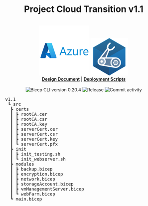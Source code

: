 <h1 align="center">Project Cloud Transition v1.1</h1>
<p align="center">
  <i></i>
   <br/>
  <img width="160" src="https://github.com/techgrounds/techgrounds-kaman/blob/main/00_includes/azure-original-wordmark.svg"/> <img width="120" src="https://github.com/techgrounds/techgrounds-kaman/blob/main/00_includes/BicepLogoImage.svg"/>
  <br/>
  <b><a href="https://github.com/techgrounds/techgrounds-kaman/blob/main/10_Project/v1.1/docs/design%20documentation.md">Design Document</a></b> | <b><a href="https://github.com/techgrounds/techgrounds-kaman/tree/main/10_Project/v1.0%20mvp/src">Deployment Scripts</a></b>
  <br/><br/>
  <a>
    <img src="https://img.shields.io/badge/Bicep_CLI-0.20.4-green?style=flat-square" alt="Bicep CLI version 0.20.4">
  </a>
   <a>
    <img src="https://img.shields.io/github/v/release/techgrounds/techgrounds-kaman?style=flat-square" alt="Release">
  </a>
  </a>
   <a>
    <img src="https://img.shields.io/github/commit-activity/w/techgrounds/techgrounds-kaman?style=flat-square" alt="Commit activity">
  </a>
</p>

<pre>
v1.1
 ┗ src
  ┣ certs
  ┃ ┣ rootCA.cer
  ┃ ┣ rootCA.csr
  ┃ ┣ rootCA.key
  ┃ ┣ serverCert.cer
  ┃ ┣ serverCert.csr
  ┃ ┣ serverCert.key
  ┃ ┗ serverCert.pfx
  ┣ init
  ┃ ┣ init_testing.sh
  ┃ ┗ init_webserver.sh
  ┣ modules
  ┃ ┣ backup.bicep
  ┃ ┣ encryption.bicep
  ┃ ┣ network.bicep
  ┃ ┣ storageAccount.bicep
  ┃ ┣ vmManagementServer.bicep
  ┃ ┗ webFarm.bicep
  ┗ main.bicep
</pre>